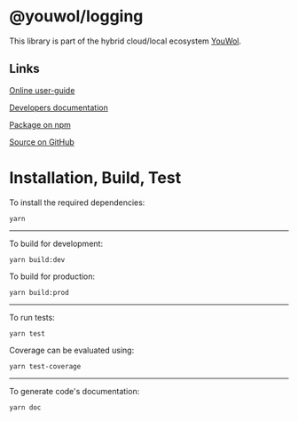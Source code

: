 # @youwol/logging



This library is part of the hybrid cloud/local ecosystem
[YouWol](https://platform.youwol.com/applications/@youwol/platform/latest).

## Links

[Online user-guide](https://l.youwol.com/doc/@youwol/logging)

[Developers documentation](https://platform.youwol.com/applications/@youwol/cdn-explorer/latest?package=@youwol/logging)

[Package on npm](https://www.npmjs.com/package/@youwol/logging)

[Source on GitHub](https://github.com/youwol/logging)

# Installation, Build, Test

To install the required dependencies:

```shell
yarn
```

---

To build for development:

```shell
yarn build:dev
```

To build for production:

```shell
yarn build:prod
```

---

To run tests:

```shell
yarn test
```

Coverage can be evaluated using:

```shell
yarn test-coverage
```

---

To generate code's documentation:

```shell
yarn doc
```
